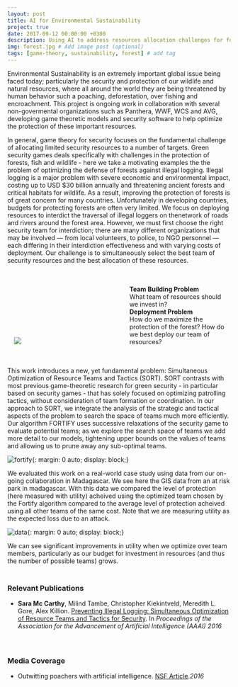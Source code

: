 ```yaml
---
layout: post
title: AI for Environmental Sustainability 
project: true
date: 2017-09-12 00:00:00 +0300
description: Using AI to address resources allocation challenges for forest and wildlife protection. In collaboration with AVG, Panthera, WWF and WCS.
img: forest.jpg # Add image post (optional)
tags: [game-theory, sustainability, forest] # add tag
---
```


Environmental Sustainability is an extremely important global issue being faced today; particularly the security and protection of our wildlife and natural resources, where all around the world they are being threatened by human behavior such a poaching, deforestation, over fishing and encroachment. This project is ongoing work in collaboration with several non-govermental organizations such as Panthera, WWF, WCS and AVG, developing game theoretic models and security software to help optimize the protection of these important resources.

In general, game theory for security focuses on the fundamental challenge of allocating limited security resources to a number of targets. Green security games deals specifically with challenges in the protection of forests, fish and wildlife - here we take a motivating examples the the problem of optimizing the defense of forests against illegal logging. Illegal logging is a major problem with severe economic and environmental impact, costing up to USD $30 billion annually and threatening ancient forests and critical habitats for wildlife. As a result, improving the protection of forests is of great concern for many countries. Unfortunately in developing countries, budgets for protecting forests are often very limited. We focus on deploying resources to interdict the traversal of illegal loggers on thenetwork of roads and rivers around the forest area. However, we must first choose the right security team for interdiction; there are many different organizations that may be involved — from local volunteers, to police, to NGO personnel — each differing in their interdiction effectiveness and with varying costs of deployment. Our challenge is to simultaneously select the best team of security resources and the best allocation of these resources.


<div style="width:100%">
    <div style="width:45%;min-width: 200px !important; display:inline-block;padding-right:30px;padding-left:15px" ><img src="{{site.baseurl}}/assets/img/riskmap.png"> </div>
    <div style="width:45%;display:inline-block;margin:auto;" >
        <br><br>
        <strong> Team Building Problem </strong> 
<br>
What team of resources should we invest in?
<br>
<strong> Deployment Problem </strong>
<br>
How do we maximize the protection of the forest? 
How do we best deploy our team of resources?</div> 
</div>
<br>
<br>

This work introduces a new, yet fundamental problem: Simultaneous Optimization of Resource Teams and Tactics (SORT). SORT
contrasts with most previous game-theoretic research for green security - in particular based on security games - that has solely focused on optimizing patrolling tactics, without consideration of team formation or coordination. In our approach to SORT, we integrate the analysis of the strategic and tactical aspects of the problem to search the space of teams much more efficiently. Our algorithm FORTIFY uses successive relaxations of the security game to evaluate potential teams; as we explore the search space of teams we add more detail to our models, tightening upper bounds on the values of teams and allowing us to prune away any sub-optimal teams.

![fortify]({{site.baseurl}}/assets/img/fortify.png){: margin: 0 auto; display: block;}


We evaluated this work on a real-world case study using data from our on-going collaboration in Madagascar. We see here the GIS data from an at risk park in madagascar. With this data we compared the level of protection (here measured with utility) acheived using the optimized team chosen by the Fortify algorithm compared to the average level of protection acheived using all other teams of the same cost. Note that we are measuring utility as the expected loss due to an attack.

![data]({{site.baseurl}}/assets/img/fortify_data.png){: margin: 0 auto; display: block;}

We can see significant improvements in utility when we optimize over team members, particularly as our budget for investment in resources (and thus the number of possible teams) grows.

<h3><br>Relevant Publications<br></h3>

<ul>
<li><strong>Sara Mc Carthy</strong>, Milind Tambe, Christopher Kiekintveld, Meredith L. Gore, Alex Killion. <a href="http://teamcore.usc.edu/pubDetails.aspx?id=800" target="_blank">Preventing Illegal Logging: Simultaneous Optimization of Resource Teams and Tactics for Security</a>. In <em> Proceedings of the Association for the Advancement of Artificial Intelligence (AAAI) 2016</em> 
</li> <br>

</ul> 

<h3><br>Media Coverage<br></h3>

<ul>
<li>Outwitting poachers with artificial intelligence. <a href="
https://www.nsf.gov/news/news_summ.jsp?preview=y&cntn_id=138271" target="_blank">NSF Article</a>.<em>2016</em> 
</li> <br>

</ul> 
